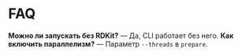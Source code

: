 # FAQ

**Можно ли запускать без RDKit?** — Да, CLI работает без него.
**Как включить параллелизм?** — Параметр `--threads` в `prepare`.
